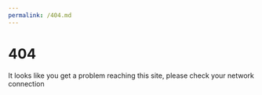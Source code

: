 ```yaml
---
permalink: /404.md
---
```


# **404**
It looks like you get a problem reaching this site, please check your network \
connection
